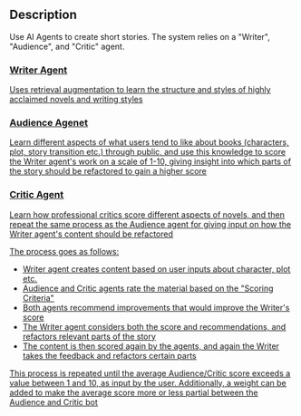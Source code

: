 ## Description
Use AI Agents to create short stories. The system relies on a "Writer", "Audience", and "Critic" agent.

### <u>Writer Agent<u/>
Uses retrieval augmentation to learn the structure and styles of highly acclaimed novels and writing styles

### <u>Audience Agenet<u/>
Learn different aspects of what users tend to like about books (characters, plot, story transition etc.) through public,
and use this knowledge to score the Writer agent's work on a scale of 1-10, giving insight into which parts of the story
should be refactored to gain a higher score

### <u>Critic Agent<u/>
Learn how professional critics score different aspects of novels, and then repeat the same process as the Audience agent 
 for giving input on how the Writer agent's content should be refactored


The process goes as follows:
- Writer agent creates content based on user inputs about character, plot etc.
- Audience and Critic agents rate the material based on the "Scoring Criteria"
- Both agents recommend improvements that would improve the Writer's score
- The Writer agent considers both the score and recommendations, and refactors relevant parts of the story
- The content is then scored again by the agents, and again the Writer takes the feedback and refactors certain parts

This process is repeated until the average Audience/Critic score exceeds a value between 1 and 10, as input by the user.
Additionally, a weight can be added to make the average score more or less partial between the Audience and Critic bot
